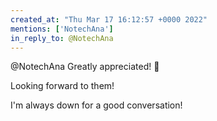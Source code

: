 ```yaml
---
created_at: "Thu Mar 17 16:12:57 +0000 2022"
mentions: ['NotechAna']
in_reply_to: @NotechAna
---
```


@NotechAna Greatly appreciated! 🙏

Looking forward to them!

I'm always down for a good conversation!